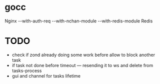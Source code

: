 # gocc

Nginx --with-auth-req --with-nchan-module --with-redis-module
Redis

# TODO
- check if zond already doing some work before allow to block another task
- if task not done before timeout — resending it to ws and delete from tasks-process
- gui and channel for tasks lifetime
